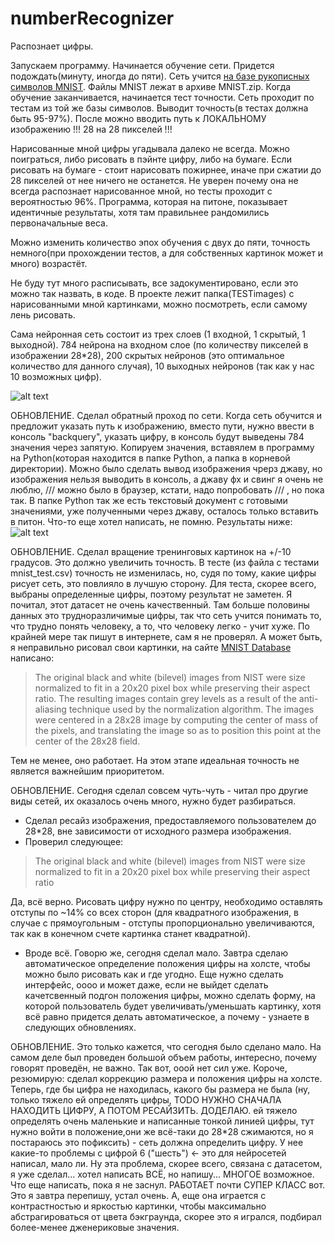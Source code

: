 # numberRecognizer
Распознает цифры.

Запускаем программу.
Начинается обучение сети. Придется подождать(минуту, иногда до пяти).
Сеть учится [на базе рукописных символов MNIST](http://yann.lecun.com/exdb/mnist/).
Файлы MNIST лежат в архиве MNIST.zip. 
Когда обучение заканчивается, начинается тест точности. Сеть проходит по тестам из той же базы символов. Выводит точность(в тестах должна быть 95-97%).
После можно вводить путь к ЛОКАЛЬНОМУ изображению !!! 28 на 28 пикселей !!!

Нарисованные мной цифры угадывала далеко не всегда. Можно поиграться, либо рисовать в пэйнте цифру, либо на бумаге. Если рисовать на бумаге - стоит нарисовать пожирнее, иначе при сжатии до 28 пикселей от нее ничего не останется. Не уверен почему она не всегда распознает нарисованное мной, но тесты проходит с вероятностью 96%. Программа, которая на питоне, показывает идентичные результаты, хотя там правильнее рандомились первоначальные веса.

Можно изменить количество эпох обучения с двух до пяти, точность немного(при прохождении тестов, а для собственных картинок может и много) возрастёт.

Не буду тут много расписывать, все задокументировано, если это можно так назвать, в коде.
В проекте лежит папка(TESTimages) с нарисованными мной картинками, можно посмотреть, если самому лень рисовать.

Сама нейронная сеть состоит из трех слоев (1 входной, 1 скрытый, 1 выходной). 784 нейрона на входном слое (по количеству пикселей в изображении 28*28), 200 скрытых нейронов (это оптимальное количество для данного случая), 10 выходных нейронов (так как у нас 10 возможных цифр).

![alt text](https://pp.userapi.com/c850220/v850220413/1761ff/TDLOKq2ozT8.jpg)

ОБНОВЛЕНИЕ.
Сделал обратный проход по сети. Когда сеть обучится и предложит указать путь к изображению, вместо пути, нужно ввести в консоль "backquery", указать цифру, в консоль будут выведены 784 значения через запятую. Копируем значения, вставялем в программу на Python(которая находится в папке Python, а папка в корневой директории). Можно было сделать вывод изображения чрерз джаву, но изображения нельзя выводить в консоль, а джаву фх и свинг я очень не люблю, /// можно было в браузер, кстати, надо попробовать /// , но пока так. В папке Python так же есть текстовый документ с готовыми значениями, уже полученными через джаву, осталось только вставить в питон. Что-то еще хотел написать, не помню. Результаты ниже:
![alt text](https://pp.userapi.com/c851236/v851236458/1563b5/00bjm6UOQrE.jpg)

ОБНОВЛЕНИЕ. 
Сделал вращение тренинговых картинок на +/-10 градусов. Это должно увеличить точность. В тесте (из файла с тестами mnist_test.csv) точность не изменилась, но, судя по тому, какие цифры рисует сеть, это повлияло в лучшую сторону. Для теста, скорее всего, выбраны определенные цифры, поэтому результат не заметен.
Я почитал, этот датасет не очень качественный. Там больше половины данных это трудноразличимые цифры, так что сеть учится понимать то, что трудно понять человеку, а то, что человеку легко - учит хуже. По крайней мере так пишут в интернете, сам я не проверял. А может быть, я неправильно рисовал свои картинки, на сайте [MNIST Database](http://yann.lecun.com/exdb/mnist/) написано:
>The original black and white (bilevel) images from NIST were size normalized to fit in a 20x20 pixel box while preserving their aspect ratio.
>The resulting images contain grey levels as a result of the anti-aliasing technique used by the normalization algorithm.
>The images were centered in a 28x28 image by computing the center of mass of the pixels, and translating the image so as to position this point at the center of the 28x28 field.

Тем не менее, оно работает. На этом этапе идеальная точность не является важнейшим приоритетом.

ОБНОВЛЕНИЕ.
Сегодня сделал совсем чуть-чуть - читал про другие виды сетей, их оказалось очень много, нужно будет разбираться.
- Сделал ресайз изображения, предоставляемого пользователем до 28*28, вне зависимости от исходного размера изображения.
- Проверил следующее: 
>The original black and white (bilevel) images from NIST were size normalized to fit in a 20x20 pixel box while preserving their aspect ratio

 Да, всё верно. Рисовать цифру нужно по центру, необходимо оставлять отступы по ~14% со всех сторон (для квадратного изображения, в случае с прямоугольным - отступы пропорционально увеличиваются, так как в конечном счете картинка станет квадратной).
 - Вроде всё. Говорю же, сегодня сделал мало.
 Завтра сделаю автоматическое определение положения цифры на холсте, чтобы можно было рисовать как и где угодно. Еще нужно сделать интерфейс, оооо и может даже, если не выйдет сделать качетсвенный подгон положения цифры, можно сделать форму, на которой пользователь будет увеличивать/уменьшать картинку, хотя всё равно придется делать автоматическое, а почему - узнаете в следующих обновлениях.
 
ОБНОВЛЕНИЕ.
Это только кажется, что сегодня было сделано мало. На самом деле был проведен большой объем работы, интересно, почему говорят проведён, не важно. Так вот, ооой нет сил уже. Короче, резюмирую: сделал коррекцию размера и положения цифры на холсте. Теперь, где бы цифра не находилась, какого бы размера не была (ну, только тяжело ей определять цифры, TODO НУЖНО СНАЧАЛА НАХОДИТЬ ЦИФРУ, А ПОТОМ РЕСАЙЗИТЬ. ДОДЕЛАЮ. ей тяжело определять очень маленькие и написанные тонкой линией цифры, тут нужно войти в положение,они же всё-таки до 28*28 сжимаются, но я постараюсь это пофиксить) - сеть должна определить цифру. У нее какие-то проблемы с цифрой 6 ("шесть") <- это для нейросетей написал, мало ли. Ну эта проблема, скорее всего, связана с датасетом, я уже сделал... хотел написать ВСЁ, но напишу... МНОГОЕ возможное. Что еще написать, пока я не заснул. РАБОТАЕТ почти СУПЕР КЛАСС вот. Это я завтра перепишу, устал очень. А, еще она играется с контрастностью и яркостью картинки, чтобы максимально абстрагироваться от цвета бэкграунда, скорее это я игрался, подбирал более-менее дженериковые значения.

